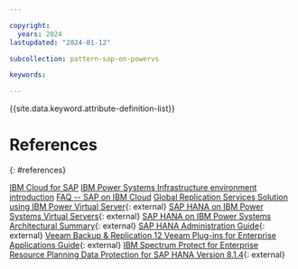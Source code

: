 ```yaml
---

copyright:
  years: 2024
lastupdated: "2024-01-12"

subcollection: pattern-sap-on-powervs

keywords:

---
```


{{site.data.keyword.attribute-definition-list}}

# References
{: #references}

[IBM Cloud for SAP](/docs/sap?topic=sap-get-started)
[IBM Power Systems Infrastructure environment introduction](/docs/sap?topic=sap-power-env-introduction)
[FAQ -- SAP on IBM Cloud](/docs/sap?topic=sap-faq-ibm-cloud-for-sap)
[Global Replication Services Solution using IBM Power Virtual Server](https://cloud.ibm.com/media/docs/downloads/power-iaas/Global_Replication_Services_Solution_using_IBM_Power_Virtual_Server.pdf){: external}
[SAP HANA on IBM Power Systems Virtual Servers](https://www.redbooks.ibm.com/abstracts/redp5693.html){: external}
[SAP HANA on IBM Power Systems Architectural Summary](https://www.redbooks.ibm.com/redpieces/pdfs/redp5569.pdf){: external}
[SAP HANA Administration Guide](https://help.sap.com/docs/SAP_HANA_PLATFORM/6b94445c94ae495c83a19646e7c3fd56/330e5550b09d4f0f8b6cceb14a64cd22.html){: external}
[Veeam Backup & Replication 12 Veeam Plug-ins for Enterprise Applications Guide](https://helpcenter.veeam.com/docs/backup/plugins/sap_hana_plugin.html?ver=120){: external}
[IBM Spectrum Protect for Enterprise Resource Planning Data Protection for SAP HANA Version 8.1.4](https://www.ibm.com/docs/en/SSER83_8.1.4/erp.hana/b_dp_erp_sap_hana_guide.pdf){: external}
